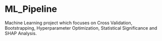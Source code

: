 # ML_Pipeline

Machine Learning project which focuses on Cross Validation, Bootstrapping, Hyperparameter Optimization, Statistical Significance and SHAP Analysis.
